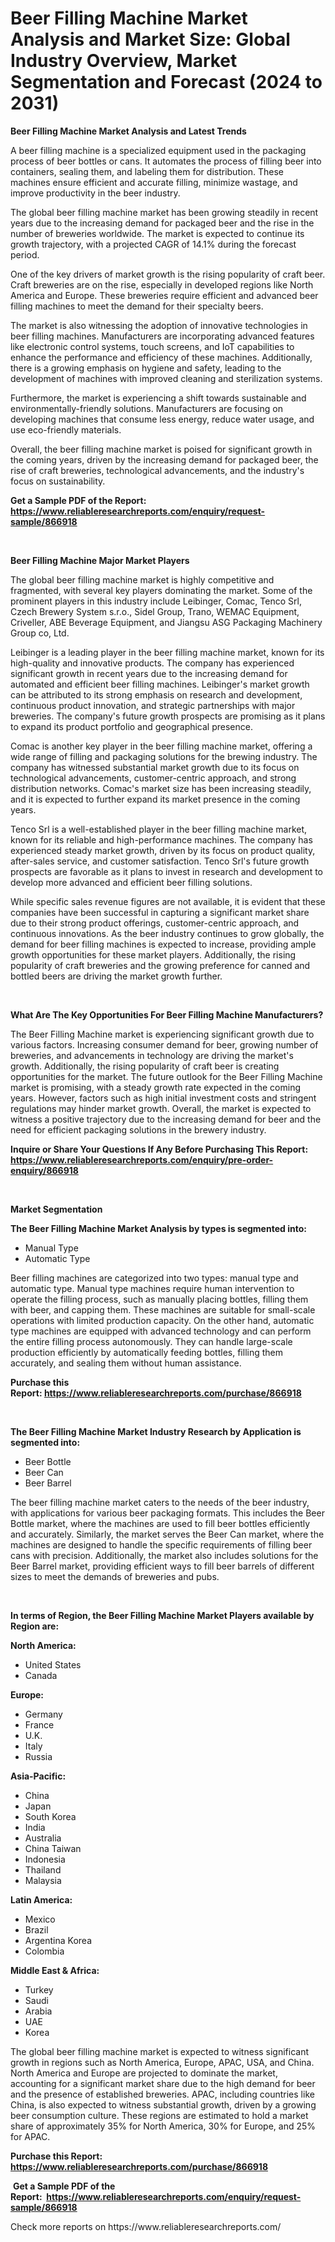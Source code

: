 <p><h1>Beer Filling Machine Market Analysis and Market Size: Global Industry Overview, Market Segmentation and Forecast (2024 to 2031)</h1></p><p><strong>Beer Filling Machine Market Analysis and Latest Trends</strong></p>
<p><p>A beer filling machine is a specialized equipment used in the packaging process of beer bottles or cans. It automates the process of filling beer into containers, sealing them, and labeling them for distribution. These machines ensure efficient and accurate filling, minimize wastage, and improve productivity in the beer industry.</p><p>The global beer filling machine market has been growing steadily in recent years due to the increasing demand for packaged beer and the rise in the number of breweries worldwide. The market is expected to continue its growth trajectory, with a projected CAGR of 14.1% during the forecast period.</p><p>One of the key drivers of market growth is the rising popularity of craft beer. Craft breweries are on the rise, especially in developed regions like North America and Europe. These breweries require efficient and advanced beer filling machines to meet the demand for their specialty beers.</p><p>The market is also witnessing the adoption of innovative technologies in beer filling machines. Manufacturers are incorporating advanced features like electronic control systems, touch screens, and IoT capabilities to enhance the performance and efficiency of these machines. Additionally, there is a growing emphasis on hygiene and safety, leading to the development of machines with improved cleaning and sterilization systems.</p><p>Furthermore, the market is experiencing a shift towards sustainable and environmentally-friendly solutions. Manufacturers are focusing on developing machines that consume less energy, reduce water usage, and use eco-friendly materials.</p><p>Overall, the beer filling machine market is poised for significant growth in the coming years, driven by the increasing demand for packaged beer, the rise of craft breweries, technological advancements, and the industry's focus on sustainability.</p></p>
<p><strong>Get a Sample PDF of the Report:&nbsp; <a href="https://www.reliableresearchreports.com/enquiry/request-sample/866918">https://www.reliableresearchreports.com/enquiry/request-sample/866918</a></strong></p>
<p>&nbsp;</p>
<p><strong>Beer Filling Machine Major Market Players</strong></p>
<p><p>The global beer filling machine market is highly competitive and fragmented, with several key players dominating the market. Some of the prominent players in this industry include Leibinger, Comac, Tenco Srl, Czech Brewery System s.r.o., Sidel Group, Trano, WEMAC Equipment, Criveller, ABE Beverage Equipment, and Jiangsu ASG Packaging Machinery Group co, Ltd.</p><p>Leibinger is a leading player in the beer filling machine market, known for its high-quality and innovative products. The company has experienced significant growth in recent years due to the increasing demand for automated and efficient beer filling machines. Leibinger's market growth can be attributed to its strong emphasis on research and development, continuous product innovation, and strategic partnerships with major breweries. The company's future growth prospects are promising as it plans to expand its product portfolio and geographical presence.</p><p>Comac is another key player in the beer filling machine market, offering a wide range of filling and packaging solutions for the brewing industry. The company has witnessed substantial market growth due to its focus on technological advancements, customer-centric approach, and strong distribution networks. Comac's market size has been increasing steadily, and it is expected to further expand its market presence in the coming years.</p><p>Tenco Srl is a well-established player in the beer filling machine market, known for its reliable and high-performance machines. The company has experienced steady market growth, driven by its focus on product quality, after-sales service, and customer satisfaction. Tenco Srl's future growth prospects are favorable as it plans to invest in research and development to develop more advanced and efficient beer filling solutions.</p><p>While specific sales revenue figures are not available, it is evident that these companies have been successful in capturing a significant market share due to their strong product offerings, customer-centric approach, and continuous innovations. As the beer industry continues to grow globally, the demand for beer filling machines is expected to increase, providing ample growth opportunities for these market players. Additionally, the rising popularity of craft breweries and the growing preference for canned and bottled beers are driving the market growth further.</p></p>
<p>&nbsp;</p>
<p><strong>What Are The Key Opportunities For Beer Filling Machine Manufacturers?</strong></p>
<p><p>The Beer Filling Machine market is experiencing significant growth due to various factors. Increasing consumer demand for beer, growing number of breweries, and advancements in technology are driving the market's growth. Additionally, the rising popularity of craft beer is creating opportunities for the market. The future outlook for the Beer Filling Machine market is promising, with a steady growth rate expected in the coming years. However, factors such as high initial investment costs and stringent regulations may hinder market growth. Overall, the market is expected to witness a positive trajectory due to the increasing demand for beer and the need for efficient packaging solutions in the brewery industry.</p></p>
<p><strong>Inquire or Share Your Questions If Any Before Purchasing This Report: <a href="https://www.reliableresearchreports.com/enquiry/pre-order-enquiry/866918">https://www.reliableresearchreports.com/enquiry/pre-order-enquiry/866918</a></strong></p>
<p>&nbsp;</p>
<p><strong>Market Segmentation</strong></p>
<p><strong>The Beer Filling Machine Market Analysis by types is segmented into:</strong></p>
<p><ul><li>Manual Type</li><li>Automatic Type</li></ul></p>
<p><p>Beer filling machines are categorized into two types: manual type and automatic type. Manual type machines require human intervention to operate the filling process, such as manually placing bottles, filling them with beer, and capping them. These machines are suitable for small-scale operations with limited production capacity. On the other hand, automatic type machines are equipped with advanced technology and can perform the entire filling process autonomously. They can handle large-scale production efficiently by automatically feeding bottles, filling them accurately, and sealing them without human assistance.</p></p>
<p><strong>Purchase this Report:&nbsp;<a href="https://www.reliableresearchreports.com/purchase/866918">https://www.reliableresearchreports.com/purchase/866918</a></strong></p>
<p>&nbsp;</p>
<p><strong>The Beer Filling Machine Market Industry Research by Application is segmented into:</strong></p>
<p><ul><li>Beer Bottle</li><li>Beer Can</li><li>Beer Barrel</li></ul></p>
<p><p>The beer filling machine market caters to the needs of the beer industry, with applications for various beer packaging formats. This includes the Beer Bottle market, where the machines are used to fill beer bottles efficiently and accurately. Similarly, the market serves the Beer Can market, where the machines are designed to handle the specific requirements of filling beer cans with precision. Additionally, the market also includes solutions for the Beer Barrel market, providing efficient ways to fill beer barrels of different sizes to meet the demands of breweries and pubs.</p></p>
<p>&nbsp;</p>
<p><strong>In terms of Region, the Beer Filling Machine Market Players available by Region are:</strong></p>
<p>
    <p> <strong> North America: </strong>
        <ul>
            <li>United States</li>
            <li>Canada</li>
        </ul>
        </p> 
    <p> <strong> Europe: </strong>
        <ul>
            <li>Germany</li>
            <li>France</li>
            <li>U.K.</li>
            <li>Italy</li>
            <li>Russia</li>
        </ul>
        </p> 
    <p> <strong> Asia-Pacific: </strong>
        <ul>
            <li>China</li>
            <li>Japan</li>
            <li>South Korea</li>
            <li>India</li>
            <li>Australia</li>
            <li>China Taiwan</li>
            <li>Indonesia</li>
            <li>Thailand</li>
            <li>Malaysia</li>
        </ul>
        </p> 
    <p> <strong> Latin America: </strong>
        <ul>
            <li>Mexico</li>
            <li>Brazil</li>
            <li>Argentina Korea</li>
            <li>Colombia</li>
        </ul>
        </p> 
    <p> <strong> Middle East & Africa: </strong>
        <ul>
            <li>Turkey</li>
            <li>Saudi</li>
            <li>Arabia</li>
            <li>UAE</li>
            <li>Korea</li>
        </ul>
    </p>
    </p>
<p><p>The global beer filling machine market is expected to witness significant growth in regions such as North America, Europe, APAC, USA, and China. North America and Europe are projected to dominate the market, accounting for a significant market share due to the high demand for beer and the presence of established breweries. APAC, including countries like China, is also expected to witness substantial growth, driven by a growing beer consumption culture. These regions are estimated to hold a market share of approximately 35% for North America, 30% for Europe, and 25% for APAC.</p></p>
<p><strong>Purchase this Report: <a href="https://www.reliableresearchreports.com/purchase/866918">https://www.reliableresearchreports.com/purchase/866918</a></strong></p>
<p>&nbsp;<strong>Get a Sample PDF of the Report:&nbsp;&nbsp;<a href="https://www.reliableresearchreports.com/enquiry/request-sample/866918">https://www.reliableresearchreports.com/enquiry/request-sample/866918</a></strong></p>
<p><strong></strong></p>
<p>Check more reports on https://www.reliableresearchreports.com/</p>